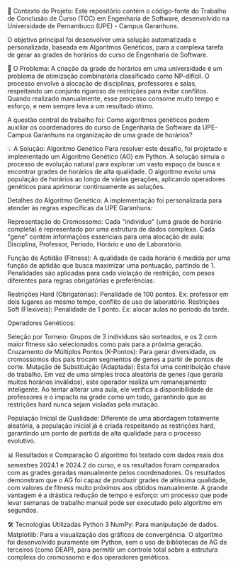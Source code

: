 📝 Contexto do Projeto:
Este repositório contém o código-fonte do Trabalho de Conclusão de Curso (TCC) em Engenharia de Software, desenvolvido na Universidade de Pernambuco (UPE) - Campus Garanhuns.

O objetivo principal foi desenvolver uma solução automatizada e personalizada, baseada em Algoritmos Genéticos, para a complexa tarefa de gerar as grades de horários do curso de Engenharia de Software. 


🎯 O Problema:
A criação da grade de horários em uma universidade é um problema de otimização combinatória classificado como NP-difícil.  O processo envolve a alocação de disciplinas, professores e salas, respeitando um conjunto rigoroso de restrições para evitar conflitos.  Quando realizado manualmente, esse processo consome muito tempo e esforço, e nem sempre leva a um resultado ótimo. 



A questão central do trabalho foi: Como algoritmos genéticos podem auxiliar os coordenadores do curso de Engenharia de Software da UPE-Campus Garanhuns na organização de uma grade de horários? 

💡 A Solução: Algoritmo Genético
Para resolver este desafio, foi projetado e implementado um Algoritmo Genético (AG) em Python. A solução simula o processo de evolução natural para explorar um vasto espaço de busca e encontrar grades de horários de alta qualidade.  O algoritmo evolui uma população de horários ao longo de várias gerações, aplicando operadores genéticos para aprimorar continuamente as soluções. 


Detalhes do Algoritmo Genético:
A implementação foi personalizada para atender às regras específicas da UPE Garanhuns:

Representação do Cromossomo: Cada "indivíduo" (uma grade de horário completa) é representado por uma estrutura de dados complexa. Cada "gene" contém informações essenciais para uma alocação de aula: Disciplina, Professor, Período, Horário e uso de Laboratório. 

Função de Aptidão (Fitness): A qualidade de cada horário é medida por uma função de aptidão que busca maximizar uma pontuação, partindo de 1. Penalidades são aplicadas para cada violação de restrição, com pesos diferentes para regras obrigatórias e preferências:

Restrições Hard (Obrigatórias): Penalidade de 100 pontos. Ex: professor em dois lugares ao mesmo tempo, conflito de uso de laboratório. 
Restrições Soft (Flexíveis): Penalidade de 1 ponto. Ex: alocar aulas no período da tarde. 


Operadores Genéticos:

Seleção por Torneio: Grupos de 3 indivíduos são sorteados, e os 2 com maior fitness são selecionados como pais para a próxima geração. 
Cruzamento de Múltiplos Pontos (K-Pontos): Para gerar diversidade, os cromossomos dos pais trocam segmentos de genes a partir de pontos de corte. 
Mutação de Substituição (Adaptada): Esta foi uma contribuição chave do trabalho. Em vez de uma simples troca aleatória de genes (que geraria muitos horários inválidos), este operador realiza um remanejamento inteligente. Ao tentar alterar uma aula, ele verifica a disponibilidade de professores e o impacto na grade como um todo, garantindo que as restrições hard nunca sejam violadas pela mutação. 


População Inicial de Qualidade: Diferente de uma abordagem totalmente aleatória, a população inicial já é criada respeitando as restrições hard, garantindo um ponto de partida de alta qualidade para o processo evolutivo. 


📊 Resultados e Comparação
O algoritmo foi testado com dados reais dos semestres 2024.1 e 2024.2 do curso, e os resultados foram comparados com as grades geradas manualmente pelos coordenadores. Os resultados demonstram que o AG foi capaz de produzir grades de altíssima qualidade, com valores de fitness muito próximos aos obtidos manualmente. A grande vantagem é a drástica redução de tempo e esforço: um processo que pode levar semanas de trabalho manual pode ser executado pelo algoritmo em segundos. 


🛠️ Tecnologias Utilizadas
Python 3
NumPy: Para manipulação de dados. 
Matplotlib: Para a visualização dos gráficos de convergência. 
O algoritmo foi desenvolvido puramente em Python, sem o uso de bibliotecas de AG de terceiros (como DEAP), para permitir um controle total sobre a estrutura complexa do cromossomo e dos operadores genéticos. 
